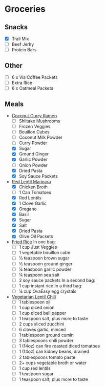 # Groceries
## Snacks
- [x] Trail Mix
- [ ] Beef Jerky
- [ ] Protein Bars
## Other
- [ ] 6 x Via Coffee Packets
- [ ] Extra Rice
- [ ] 6 x Oatmeal Packets
## Meals
- [Coconut Curry Ramen](https://www.rei.com/blog/camp/backpacking-recipe-coconut-curry-ramen)
  - [ ] Shiitake Mushrooms
  - [ ] Frozen Veggies
  - [ ] Bouillon Cubes
  - [ ] Coconut Milk Powder
  - [ ] Curry Powder
  - [x] Sugar
  - [x] Ground Ginger
  - [x] Garlic Powder
  - [ ] Onion Powder
  - [x] Dried Pasta
  - [x] Soy Sauce Packets
- [Red Lentil Marinara](https://www.rei.com/blog/camp/backpacking-recipes-red-lentil-marinara)
  - [x] Chicken Broth
  - [ ] 1 Can Tomatoes
  - [x] Red Lentils
  - [x] 1 Clove Garlic
  - [x] Oregano
  - [x] Basil
  - [x] Sugar
  - [x] Salt
  - [x] Dried Pasta
  - [x] Olive Oil Packets
- [Fried Rice](https://www.rei.com/blog/camp/backpacking-recipe-fried-rice)
In one bag:
  - [ ] 1 cup Just Veggies
  - [ ] 1 vegetable bouillon cube
  - [ ] ½ teaspoon brown sugar
  - [ ] ½ teaspoon ground ginger
  - [ ] ¼ teaspoon garlic powder
  - [ ] ¼ teaspoon sea salt
  - [ ] 2 soy sauce packets
In a second bag:
  - [ ] 1 cup instant rice
In a third bag:
  - [ ] ¼ cup OvaEasy egg crystals
- [Vegetarian Lentil Chili](https://www.rei.com/blog/camp/backpacking-vegetarian-lentil-chili-recipe)
  - [ ] 1 tablespoon oil
  - [ ] 1 cup diced onion
  - [ ] 1 cup diced bell pepper
  - [ ] 1 teaspoon salt, plus more to taste
  - [ ] 2 cups sliced zucchini
  - [ ] 6 cloves garlic, minced
  - [ ] 1 tablespoon ground cumin
  - [ ] 3 tablespoons chili powder
  - [ ] 1 (14oz) can fire roasted diced tomatoes
  - [ ] 1 (14oz) can kidney beans, drained
  - [ ] 2 tablespoons tomato paste
  - [ ] 2+ cups vegetable broth or water
  - [ ] 1 cup red lentils
  - [ ] 1 teaspoon sugar
  - [ ] 1 teaspoon salt, plus more to taste

